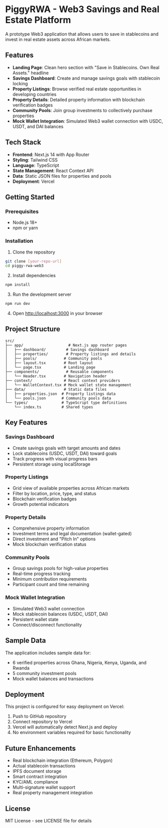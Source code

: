 # PiggyRWA - Web3 Savings and Real Estate Platform

A prototype Web3 application that allows users to save in stablecoins and invest in real estate assets across African markets.

## Features

- **Landing Page**: Clean hero section with "Save in Stablecoins. Own Real Assets." headline
- **Savings Dashboard**: Create and manage savings goals with stablecoin locking
- **Property Listings**: Browse verified real estate opportunities in developing countries
- **Property Details**: Detailed property information with blockchain verification badges
- **Community Pools**: Join group investments to collectively purchase properties
- **Mock Wallet Integration**: Simulated Web3 wallet connection with USDC, USDT, and DAI balances

## Tech Stack

- **Frontend**: Next.js 14 with App Router
- **Styling**: Tailwind CSS
- **Language**: TypeScript
- **State Management**: React Context API
- **Data**: Static JSON files for properties and pools
- **Deployment**: Vercel

## Getting Started

### Prerequisites

- Node.js 18+ 
- npm or yarn

### Installation

1. Clone the repository
```bash
git clone [your-repo-url]
cd piggy-rwa-web3
```

2. Install dependencies
```bash
npm install
```

3. Run the development server
```bash
npm run dev
```

4. Open [http://localhost:3000](http://localhost:3000) in your browser

## Project Structure

```
src/
├── app/                    # Next.js app router pages
│   ├── dashboard/         # Savings dashboard
│   ├── properties/        # Property listings and details
│   ├── pools/            # Community pools
│   ├── layout.tsx        # Root layout
│   └── page.tsx          # Landing page
├── components/            # Reusable components
│   └── Header.tsx        # Navigation header
├── context/              # React context providers
│   └── WalletContext.tsx # Mock wallet state management
├── data/                 # Static data files
│   ├── properties.json  # Property listings data
│   └── pools.json       # Community pools data
└── types/               # TypeScript type definitions
    └── index.ts         # Shared types
```

## Key Features

### Savings Dashboard
- Create savings goals with target amounts and dates
- Lock stablecoins (USDC, USDT, DAI) toward goals
- Track progress with visual progress bars
- Persistent storage using localStorage

### Property Listings
- Grid view of available properties across African markets
- Filter by location, price, type, and status
- Blockchain verification badges
- Growth potential indicators

### Property Details
- Comprehensive property information
- Investment terms and legal documentation (wallet-gated)
- Direct investment and "Pitch In" options
- Mock blockchain verification status

### Community Pools
- Group savings pools for high-value properties
- Real-time progress tracking
- Minimum contribution requirements
- Participant count and time remaining

### Mock Wallet Integration
- Simulated Web3 wallet connection
- Mock stablecoin balances (USDC, USDT, DAI)
- Persistent wallet state
- Connect/disconnect functionality

## Sample Data

The application includes sample data for:
- 6 verified properties across Ghana, Nigeria, Kenya, Uganda, and Rwanda
- 5 community investment pools
- Mock wallet balances and transactions

## Deployment

This project is configured for easy deployment on Vercel:

1. Push to GitHub repository
2. Connect repository to Vercel
3. Vercel will automatically detect Next.js and deploy
4. No environment variables required for basic functionality

## Future Enhancements

- Real blockchain integration (Ethereum, Polygon)
- Actual stablecoin transactions
- IPFS document storage
- Smart contract integration
- KYC/AML compliance
- Multi-signature wallet support
- Real property management integration

## License

MIT License - see LICENSE file for details
